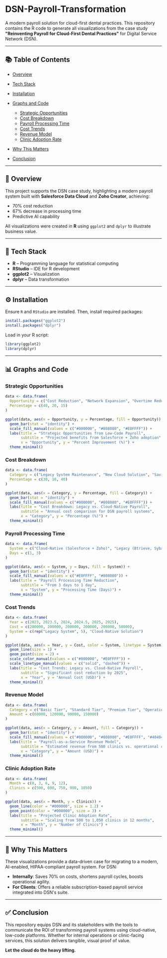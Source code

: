 # DSN-Payroll-Transformation

A modern payroll solution for cloud-first dental practices. This repository contains the R code to generate all visualizations from the case study **"Reinventing Payroll for Cloud-First Dental Practices"** for Digital Service Network (DSN).

---

## 📚 Table of Contents

* [Overview](#overview)
* [Tech Stack](#tech-stack)
* [Installation](#installation)
* [Graphs and Code](#graphs-and-code)

  * [Strategic Opportunities](#strategic-opportunities)
  * [Cost Breakdown](#cost-breakdown)
  * [Payroll Processing Time](#payroll-processing-time)
  * [Cost Trends](#cost-trends)
  * [Revenue Model](#revenue-model)
  * [Clinic Adoption Rate](#clinic-adoption-rate)
* [Why This Matters](#why-this-matters)
* [Conclusion](#conclusion)

---

## 📖 Overview

This project supports the DSN case study, highlighting a modern payroll system built with **Salesforce Data Cloud** and **Zoho Creator**, achieving:

* 70% cost reduction
* 67% decrease in processing time
* Predictive AI capability

All visualizations were created in **R** using `ggplot2` and `dplyr` to illustrate business value.

---

## 🧰 Tech Stack

* **R** – Programming language for statistical computing
* **RStudio** – IDE for R development
* **ggplot2** – Visualization
* **dplyr** – Data transformation

---

## ⚙️ Installation

Ensure `R` and `RStudio` are installed. Then, install required packages:

```r
install.packages("ggplot2")
install.packages("dplyr")
```

Load in your R script:

```r
library(ggplot2)
library(dplyr)
```

---

## 📊 Graphs and Code

### Strategic Opportunities

```r
data <- data.frame(
  Opportunity = c("Cost Reduction", "Network Expansion", "Overtime Reduction"),
  Percentage = c(40, 20, 15)
)

ggplot(data, aes(x = Opportunity, y = Percentage, fill = Opportunity)) +
  geom_bar(stat = "identity") +
  scale_fill_manual(values = c("#000000", "#808080", "#E0FFFF")) +
  labs(title = "Strategic Opportunities from Low-Code Payroll",
       subtitle = "Projected benefits from Salesforce + Zoho adoption",
       x = "Opportunity", y = "Percent Improvement (%)") +
  theme_minimal()
```

### Cost Breakdown

```r
data <- data.frame(
  Category = c("Legacy System Maintenance", "New Cloud Solution", "Savings"),
  Percentage = c(30, 10, 40)
)

ggplot(data, aes(x = Category, y = Percentage, fill = Category)) +
  geom_bar(stat = "identity") +
  scale_fill_manual(values = c("#000000", "#808080", "#E0FFFF")) +
  labs(title = "Cost Breakdown: Legacy vs. Cloud-Native Payroll",
       subtitle = "Annual cost comparison for DSN payroll systems",
       x = "Category", y = "Percentage (%)") +
  theme_minimal()
```

### Payroll Processing Time

```r
data <- data.frame(
  System = c("Cloud-Native (Salesforce + Zoho)", "Legacy (Btrieve, Sybase, etc.)"),
  Days = c(1, 3)
)

ggplot(data, aes(x = System, y = Days, fill = System)) +
  geom_bar(stat = "identity") +
  scale_fill_manual(values = c("#E0FFFF", "#808080")) +
  labs(title = "Payroll Processing Time Reduction",
       subtitle = "From 3 days to 1 day",
       x = "System", y = "Processing Time (Days)") +
  theme_minimal()
```

### Cost Trends

```r
data <- data.frame(
  Year = c(2023, 2023.5, 2024, 2024.5, 2025, 2025),
  Cost = c(200000, 200000, 200000, 200000, 200000, 50000),
  System = c(rep("Legacy System", 5), "Cloud-Native Solution")
)

ggplot(data, aes(x = Year, y = Cost, color = System, linetype = System)) +
  geom_line(size = 1) +
  geom_point(size = 2) +
  scale_color_manual(values = c("#000000", "#E0FFFF")) +
  scale_linetype_manual(values = c("solid", "dashed")) +
  labs(title = "Cost Trends: Legacy vs. Cloud-Native Payroll",
       subtitle = "Significant cost reduction by 2025",
       x = "Year", y = "Annual Cost (USD)") +
  theme_minimal()
```

### Revenue Model

```r
data <- data.frame(
  Category = c("Basic Tier", "Standard Tier", "Premium Tier", "Operational Cost"),
  Amount = c(60000, 120000, 90000, 150000)
)

ggplot(data, aes(x = Category, y = Amount, fill = Category)) +
  geom_bar(stat = "identity") +
  scale_fill_manual(values = c("#000000", "#808080", "#E0FFFF", "#404040")) +
  labs(title = "Payroll-as-a-Service Revenue Model",
       subtitle = "Estimated revenue from 500 clinics vs. operational cost",
       x = "Category", y = "Amount (USD)") +
  theme_minimal()
```

### Clinic Adoption Rate

```r
data <- data.frame(
  Month = c(0, 3, 6, 9, 12),
  Clinics = c(500, 600, 750, 900, 1050)
)

ggplot(data, aes(x = Month, y = Clinics)) +
  geom_line(color = "#000000", size = 1.2) +
  geom_point(color = "#000000", size = 3) +
  labs(title = "Projected Clinic Adoption Rate",
       subtitle = "Scaling from 500 to 1,050 clinics in 12 months",
       x = "Month", y = "Number of Clinics") +
  theme_minimal()
```

---

## 🔎 Why This Matters

These visualizations provide a data-driven case for migrating to a modern, AI-enabled, HIPAA-compliant payroll system. For DSN:

* **Internally**: Saves 70% on costs, shortens payroll cycles, boosts operational agility.
* **For Clients**: Offers a reliable subscription-based payroll service integrated into DSN's suite.

---

## ✅ Conclusion

This repository equips DSN and its stakeholders with the tools to communicate the ROI of transforming payroll systems using cloud-native, low-code platforms. Whether for internal operations or clinic-facing services, this solution delivers tangible, visual proof of value.

**Let the cloud do the heavy lifting.**

